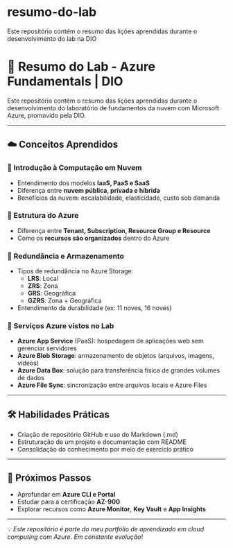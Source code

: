 # resumo-do-lab
Este repositório contém o resumo das lições aprendidas durante o desenvolvimento do lab na DIO


# 📘 Resumo do Lab - Azure Fundamentals | DIO

Este repositório contém o resumo das lições aprendidas durante o desenvolvimento do laboratório de fundamentos da nuvem com Microsoft Azure, promovido pela DIO.

---

## ☁️ Conceitos Aprendidos

### 🔹 Introdução à Computação em Nuvem
- Entendimento dos modelos **IaaS, PaaS e SaaS**
- Diferença entre **nuvem pública, privada e híbrida**
- Benefícios da nuvem: escalabilidade, elasticidade, custo sob demanda

### 🔹 Estrutura do Azure
- Diferença entre **Tenant, Subscription, Resource Group e Resource**
- Como os **recursos são organizados** dentro do Azure

### 🔹 Redundância e Armazenamento
- Tipos de redundância no Azure Storage:
  - **LRS**: Local
  - **ZRS**: Zona
  - **GRS**: Geográfica
  - **GZRS**: Zona + Geográfica
- Entendimento da durabilidade (ex: 11 noves, 16 noves)

### 🔹 Serviços Azure vistos no Lab
- **Azure App Service** (PaaS): hospedagem de aplicações web sem gerenciar servidores
- **Azure Blob Storage**: armazenamento de objetos (arquivos, imagens, vídeos)
- **Azure Data Box**: solução para transferência física de grandes volumes de dados
- **Azure File Sync**: sincronização entre arquivos locais e Azure Files

---

## 🛠️ Habilidades Práticas

- Criação de repositório GitHub e uso do Markdown (.md)
- Estruturação de um projeto e documentação com README
- Consolidação do conhecimento por meio de exercício prático

---

## 🚀 Próximos Passos

- Aprofundar em **Azure CLI e Portal**
- Estudar para a certificação **AZ-900**
- Explorar recursos como **Azure Monitor**, **Key Vault** e **App Insights**

---

💡 *Este repositório é parte do meu portfólio de aprendizado em cloud computing com Azure. Em constante evolução!*


